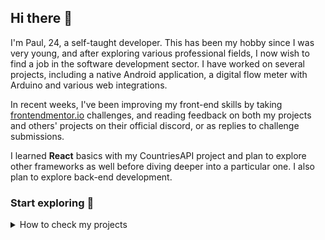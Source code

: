 ## Hi there 👋

I'm Paul, 24, a self-taught developer. This has been my hobby since I was very young, and after exploring various professional fields, I now wish to find a job in the software development sector. I have worked on several projects, including a native Android application, a digital flow meter with Arduino and various web integrations.

In recent weeks, I've been improving my front-end skills by taking [frontendmentor.io](https://www.frontendmentor.io/) challenges, and reading feedback on both my projects and others' projects on their official discord, or as replies to challenge submissions.

I learned **React** basics with my CountriesAPI project and plan to explore other frameworks as well before diving deeper into a particular one. I also plan to explore back-end development.


### Start exploring 👀
<details>
  <summary>How to check my projects</summary>


1. Click on Repositories
- ![Click on Repositories](repositories_click.png)
2. Choose a project
3. Visit the live site
- ![Click on Live-Link](livelink_click.png)

</details>
